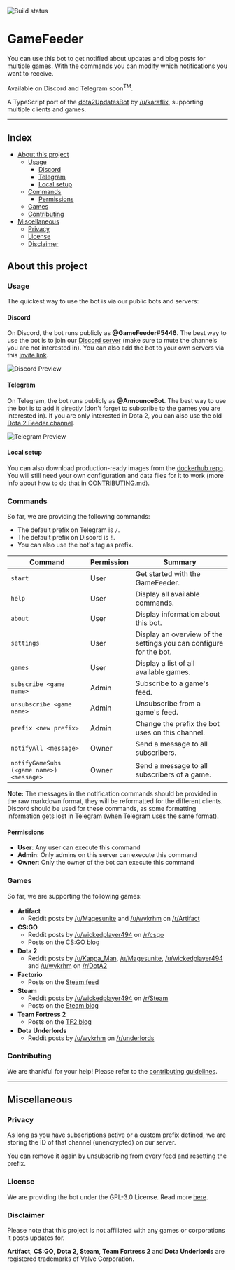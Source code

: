 ![Build status](https://github.com/GameFeeder/GameFeeder/workflows/ci-flow/badge.svg)

# GameFeeder <!-- omit in toc -->

You can use this bot to get notified about updates and blog posts for multiple games. With the commands you can modify which notifications you want to receive.

Available on Discord and Telegram soon<sup>TM</sup>.

A TypeScript port of the [dota2UpdatesBot](https://github.com/zachkont/dotaUpdatesBot) by [/u/karaflix](https://www.reddit.com/message/compose/?to=karaflix), supporting multiple clients and games.

---

## Index <!-- omit in toc -->

- [About this project](#about-this-project)
  - [Usage](#usage)
    - [Discord](#discord)
    - [Telegram](#telegram)
    - [Local setup](#local-setup)
  - [Commands](#commands)
    - [Permissions](#permissions)
  - [Games](#games)
  - [Contributing](#contributing)
- [Miscellaneous](#miscellaneous)
  - [Privacy](#privacy)
  - [License](#license)
  - [Disclaimer](#disclaimer)

## About this project

### Usage

The quickest way to use the bot is via our public bots and servers:

#### Discord

On Discord, the bot runs publicly as **@GameFeeder#5446**. The best way to use the bot is to join our [Discord server](https://discord.gg/hFNRHE5) (make sure to mute the channels you are not interested in). You can also add the bot to your own servers via this [invite link](https://discordapp.com/oauth2/authorize?&client_id=626677125105188884&scope=bot&permissions=18432).

![Discord Preview](https://imgur.com/62T4GBa.png)

#### Telegram

On Telegram, the bot runs publicly as **@AnnounceBot**. The best way to use the bot is to [add it directly](https://telegram.me/AnnounceBot) (don't forget to subscribe to the games you are interested in). If you are only interested in Dota 2, you can also use the old [Dota 2 Feeder channel](https://t.me/dota2feeder).

![Telegram Preview](https://imgur.com/7uRNQ8k.png)

#### Local setup

You can also download production-ready images from the [dockerhub repo](https://hub.docker.com/r/gamefeeder/gamefeeder/tags). You will still need your own configuration and data files for it to work (more info about how to do that in [CONTRIBUTING.md](CONTRIBUTING.md)).

### Commands

So far, we are providing the following commands:

- The default prefix on Telegram is `/`.
- The default prefix on Discord is `!`.
- You can also use the bot's tag as prefix.

| Command                                  | Permission | Summary                                                            |
| ---------------------------------------- | ---------- | ------------------------------------------------------------------ |
| `start`                                  | User       | Get started with the GameFeeder.                                   |
| `help`                                   | User       | Display all available commands.                                    |
| `about`                                  | User       | Display information about this bot.                                |
| `settings`                               | User       | Display an overview of the settings you can configure for the bot. |
| `games`                                  | User       | Display a list of all available games.                             |
| `subscribe <game name>`                  | Admin      | Subscribe to a game's feed.                                        |
| `unsubscribe <game name>`                | Admin      | Unsubscribe from a game's feed.                                    |
| `prefix <new prefix>`                    | Admin      | Change the prefix the bot uses on this channel.                    |
| `notifyAll <message>`                    | Owner      | Send a message to all subscribers.                                 |
| `notifyGameSubs (<game name>) <message>` | Owner      | Send a message to all subscribers of a game.                       |

**Note:** The messages in the notification commands should be provided in the raw markdown format, they will be reformatted for the different clients. Discord should be used for these commands, as some formatting information gets lost in Telegram (when Telegram uses the same format).

#### Permissions

- **User**: Any user can execute this command
- **Admin**: Only admins on this server can execute this command
- **Owner**: Only the owner of the bot can execute this command

### Games

So far, we are supporting the following games:

- <strong align="left">Artifact</strong> <img src="https://artifactwiki.com/wiki/Special:Redirect/file/Artifact_Cutout.png" height="17px"/>
  - Reddit posts by [/u/Magesunite](https://www.reddit.com/user/Magesunite/posts/) and [/u/wykrhm](https://www.reddit.com/user/wykrhm/posts/) on [/r/Artifact](https://www.reddit.com/r/Artifact/)
- <strong align="left">CS:GO</strong> <img src="http://media.steampowered.com/apps/csgo/blog/images/tags/csgo_blog_tag.png" height="17px"/>
  - Reddit posts by [/u/wickedplayer494](https://www.reddit.com/user/wickedplayer494/posts/) on [/r/csgo](https://www.reddit.com/r/csgo/)
  - Posts on the [CS:GO blog](https://blog.counter-strike.net/)
- <strong align="left">Dota 2</strong> <img src="http://cdn.dota2.com/apps/dota2/images/reborn/day1/Dota2OrangeLogo.png" height="17px"/>
  - Reddit posts by [/u/Kappa_Man](https://www.reddit.com/user/Kappa_Man/posts/), [/u/Magesunite](https://www.reddit.com/user/Magesunite/posts/), [/u/wickedplayer494](https://www.reddit.com/user/wickedplayer494/posts/) and [/u/wykrhm](https://www.reddit.com/user/wykrhm/posts/) on [/r/DotA2](https://www.reddit.com/r/DotA2/)
- <strong align="left">Factorio</strong> <img src="https://wiki.factorio.com/images/Factorio-icon.png" height="17px"/>
  - Posts on the [Steam feed](https://steamcommunity.com/games/427520/announcements)
- <strong align="left">Steam</strong> <img src="https://pbs.twimg.com/profile_images/887778636102721536/Nxgl7xz4_400x400.jpg" height="17px"/>
  - Reddit posts by [/u/wickedplayer494](https://www.reddit.com/user/wickedplayer494/posts/) on [/r/Steam](https://www.reddit.com/r/Steam/)
  - Posts on the [Steam blog](https://steamcommunity.com/app/593110/announcements/)
- <strong align="left">Team Fortress 2</strong> <img src="http://icons.iconarchive.com/icons/papirus-team/papirus-apps/256/team-fortress-2-icon.png" height="17px"/>
  - Posts on the [TF2 blog](http://www.teamfortress.com/?tab=blog)
- <strong align="left">Dota Underlords</strong> <img src="https://pbs.twimg.com/profile_images/1139243347237691392/PzgWEKp7_400x400.png" height="17px"/>
  - Reddit posts by [/u/wykrhm](https://www.reddit.com/user/wykrhm/posts/) on [/r/underlords](https://www.reddit.com/r/underlords/)

### Contributing

We are thankful for your help! Please refer to the [contributing guidelines](CONTRIBUTE.md).

---

## Miscellaneous

### Privacy

As long as you have subscriptions active or a custom prefix defined, we are storing the ID of that channel (unencrypted) on our server.

You can remove it again by unsubscribing from every feed and resetting the prefix.

### License

We are providing the bot under the GPL-3.0 License. Read more [here](LICENSE).

### Disclaimer

Please note that this project is not affiliated with any games or corporations it posts updates for.

**Artifact**, **CS:GO**, **Dota 2**, **Steam**, **Team Fortress 2** and **Dota Underlords** are registered trademarks of Valve Corporation.
